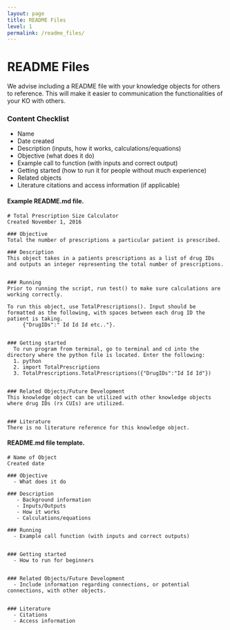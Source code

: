```yaml
---
layout: page
title: README Files
level: 1
permalink: /readme_files/
---
```


# README Files

We advise including a README file with your knowledge objects for others to reference. This will make it easier to communication the functionalities of your KO with others.

### Content Checklist

* Name
* Date created
* Description \(inputs, how it works, calculations/equations\)
* Objective \(what does it do\)
* Example call to function \(with inputs and correct output\)
* Getting started \(how to run it for people without much experience\)
* Related objects
* Literature citations and access information \(if applicable\)

#### Example README.md file.

```
# Total Prescription Size Calculator
Created November 1, 2016

### Objective
Total the number of prescriptions a particular patient is prescribed.

### Description
This object takes in a patients prescriptions as a list of drug IDs and outputs an integer representing the total number of prescriptions.


### Running
Prior to running the script, run test() to make sure calculations are working correctly.

To run this object, use TotalPrescriptions(). Input should be formatted as the following, with spaces between each drug ID the patient is taking.
     {"DrugIDs":" Id Id Id etc.."}.


### Getting started
  To run program from terminal, go to terminal and cd into the directory where the python file is located. Enter the following:
  1. python
  2. import TotalPrescriptions
  3. TotalPrescriptions.TotalPrescriptions({"DrugIDs":"Id Id Id"})


### Related Objects/Future Development
This knowledge object can be utilized with other knowledge objects where drug IDs (rx CUIs) are utilized.


### Literature
There is no literature reference for this knowledge object.
```

#### README.md file template.

```
# Name of Object
Created date

### Objective
  - What does it do

### Description
   - Background information
   - Inputs/Outputs
   - How it works
   - Calculations/equations

### Running
  - Example call function (with inputs and correct outputs)


### Getting started
  - How to run for beginners


### Related Objects/Future Development
  - Include information regarding connections, or potential connections, with other objects.


### Literature
  - Citations
  - Access information
```
